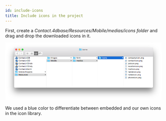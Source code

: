 ```yaml
---
id: include-icons
title: Include icons in the project
---
```


First, create a *Contact.4dbase/Resources/Mobile/medias/icons folder* and drag and drop the downloaded icons in it.

![Mobile folder custom icons](../../assets/en/mobile-folder-custom-icons.png)

We used a blue color to differentiate between embedded and our own icons in the icon library.